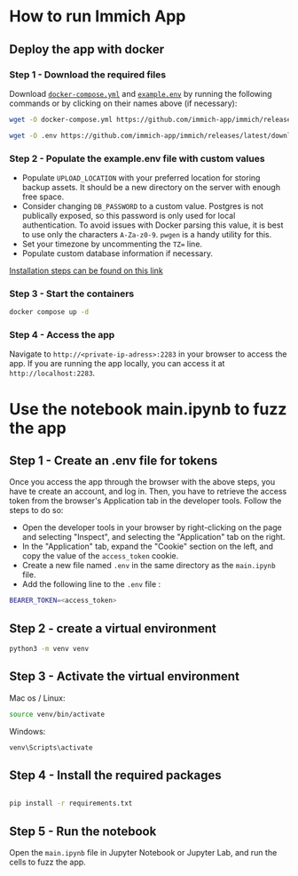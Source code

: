 # How to run Immich App

## Deploy the app with docker

### Step 1 - Download the required files

Download [`docker-compose.yml`](https://github.com/immich-app/immich/releases/latest/download/docker-compose.yml) and [`example.env`](https://github.com/immich-app/immich/releases/latest/download/example.env) by running the following commands or by clicking on their names above (if necessary):

```bash title="Get docker-compose.yml file"
wget -O docker-compose.yml https://github.com/immich-app/immich/releases/latest/download/docker-compose.yml
```

```bash title="Get .env file"
wget -O .env https://github.com/immich-app/immich/releases/latest/download/example.env
```

### Step 2 - Populate the example.env file with custom values

- Populate `UPLOAD_LOCATION` with your preferred location for storing backup assets. It should be a new directory on the server with enough free space.
- Consider changing `DB_PASSWORD` to a custom value. Postgres is not publically exposed, so this password is only used for local authentication.
  To avoid issues with Docker parsing this value, it is best to use only the characters `A-Za-z0-9`. `pwgen` is a handy utility for this.
- Set your timezone by uncommenting the `TZ=` line.
- Populate custom database information if necessary.

[Installation steps can be found on this link](https://immich.app/docs/install/docker-compose/)

### Step 3 - Start the containers

```bash title="Start the containers using docker compose command"
docker compose up -d
```

### Step 4 - Access the app

Navigate to `http://<private-ip-adress>:2283` in your browser to access the app. If you are running the app locally, you can access it at `http://localhost:2283`.

# Use the notebook main.ipynb to fuzz the app

## Step 1 - Create an .env file for tokens

Once you access the app through the browser with the above steps, you have te create an account, and log in. Then, you have to retrieve the access token from the browser's Application tab in the developer tools. Follow the steps to do so:

- Open the developer tools in your browser by right-clicking on the page and selecting "Inspect", and selecting the "Application" tab on the right.
- In the "Application" tab, expand the "Cookie" section on the left, and copy the value of the `access_token` cookie.
- Create a new file named `.env` in the same directory as the `main.ipynb` file.
- Add the following line to the `.env` file :

```bash title="Add the access token to the .env file"
BEARER_TOKEN=<access_token>
```

## Step 2 - create a virtual environment

```bash title="Create a virtual environment"
python3 -m venv venv
```

## Step 3 - Activate the virtual environment

Mac os / Linux:

```bash title="Activate the virtual environment"
source venv/bin/activate
```

Windows:

```bash title="Activate the virtual environment"
venv\Scripts\activate
```

## Step 4 - Install the required packages

```bash title="Install the required packages"

pip install -r requirements.txt
```

## Step 5 - Run the notebook

Open the `main.ipynb` file in Jupyter Notebook or Jupyter Lab, and run the cells to fuzz the app.
